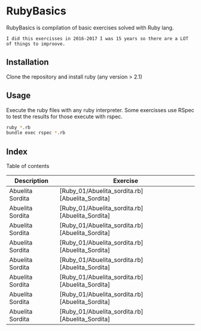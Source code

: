 # RubyBasics

RubyBasics is compilation of basic exercises solved with Ruby lang.

    I did this exercisses in 2016-2017 I was 15 years so there are a LOT of things to improove.

## Installation

Clone the repository and install ruby (any version > 2.1)

## Usage

Execute the ruby files with any ruby interpreter.
Some exercisses use RSpec to test the results for those execute with rspec.
```bash
ruby *.rb
bundle exec rspec *.rb
```

## Index

Table of contents

| Description | Exercise |
| ------ | ------ |
| Abuelita Sordita | [Ruby_01/Abuelita_sordita.rb][Abuelita_Sordita] |
| Abuelita Sordita | [Ruby_01/Abuelita_sordita.rb][Abuelita_Sordita] |
| Abuelita Sordita | [Ruby_01/Abuelita_sordita.rb][Abuelita_Sordita] |
| Abuelita Sordita | [Ruby_01/Abuelita_sordita.rb][Abuelita_Sordita] |
| Abuelita Sordita | [Ruby_01/Abuelita_sordita.rb][Abuelita_Sordita] |
| Abuelita Sordita | [Ruby_01/Abuelita_sordita.rb][Abuelita_Sordita] |
| Abuelita Sordita | [Ruby_01/Abuelita_sordita.rb][Abuelita_Sordita] |
| Abuelita Sordita | [Ruby_01/Abuelita_sordita.rb][Abuelita_Sordita] |
